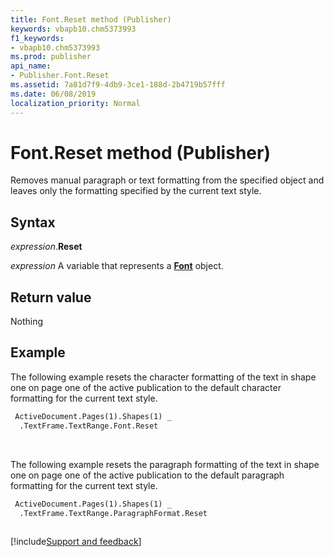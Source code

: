 ```yaml
---
title: Font.Reset method (Publisher)
keywords: vbapb10.chm5373993
f1_keywords:
- vbapb10.chm5373993
ms.prod: publisher
api_name:
- Publisher.Font.Reset
ms.assetid: 7a81d7f9-4db9-3ce1-188d-2b4719b57fff
ms.date: 06/08/2019
localization_priority: Normal
---
```



# Font.Reset method (Publisher)

Removes manual paragraph or text formatting from the specified object and leaves only the formatting specified by the current text style.


## Syntax

_expression_.**Reset**

_expression_ A variable that represents a **[Font](Publisher.Font.md)** object.


## Return value

Nothing


## Example

The following example resets the character formatting of the text in shape one on page one of the active publication to the default character formatting for the current text style.

```vb
 ActiveDocument.Pages(1).Shapes(1) _ 
  .TextFrame.TextRange.Font.Reset

```

<br/>

The following example resets the paragraph formatting of the text in shape one on page one of the active publication to the default paragraph formatting for the current text style.

```vb
 ActiveDocument.Pages(1).Shapes(1) _ 
  .TextFrame.TextRange.ParagraphFormat.Reset
  
```

[!include[Support and feedback](~/includes/feedback-boilerplate.md)]